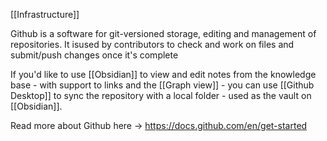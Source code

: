 [[Infrastructure]]

Github is a software for git-versioned storage, editing and management of repositories.
It isused by contributors to check and work on files and submit/push changes once it's complete

If you'd like to use [[Obsidian]] to view and edit notes from the knowledge base - with support to links and the [[Graph view]] - you can use [[Github Desktop]] to sync the repository with a local folder - used as the vault on [[Obsidian]].

Read more about Github here -> https://docs.github.com/en/get-started